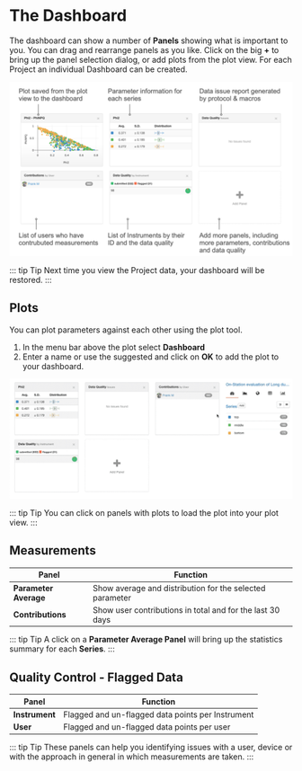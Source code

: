 # The Dashboard

The dashboard can show a number of **Panels** showing what is important to you. You can drag and rearrange panels as you like. Click on the big **+** to bring up the panel selection dialog, or add plots from the plot view. For each Project an individual Dashboard can be created.

![Project Dashboard](./images/dashboard.png)

::: tip Tip
Next time you view the Project data, your dashboard will be restored.
:::

## Plots

You can plot parameters against each other using the plot tool.

1. In the menu bar above the plot select **Dashboard**
2. Enter a name or use the suggested and click on **OK** to add the plot to your dashboard.

![Adding a plot to the Dashboard](./images/plot-to-dashboard.gif)

::: tip Tip
You can click on panels with plots to load the plot into your plot view.
:::

## Measurements

| Panel  | Function |
| ------ | -------- |
| **Parameter Average**  | Show average and distribution for the selected parameter |
| **Contributions** | Show user contributions in total and for the last 30 days |

::: tip Tip
A click on a **Parameter Average Panel** will bring up the statistics summary for each **Series**.
:::

## Quality Control - Flagged Data

| Panel  | Function |
| ------ | -------- |
| **Instrument** | Flagged and un-flagged data points per Instrument |
| **User**   | Flagged and un-flagged data points per user |

::: tip Tip
These panels can help you identifying issues with a user, device or with the approach in general in which measurements are taken.
:::

